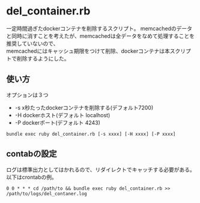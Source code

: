 # del_container.rb
一定時間過ぎたdockerコンテナを削除するスクリプト。
memcachedのデータと同時に消すことを考えたが、memcachedは全データをなめて処理することを推奨していないので、  
memcachedにはキャッシュ期限をつけて削除、dockerコンテナは本スクリプトで削除するようにした。

## 使い方
オプションは３つ

- -s x秒たったdockerコンテナを削除する(デフォルト7200)
- -H dockerホスト(デフォルト localhost)
- -P dockerポート(デフォルト 4243)

```
bundle exec ruby del_container.rb [-s xxxx] [-H xxxx] [-P xxxx]
```

## contabの設定
ログは標準出力としてはかれるので、リダイレクトでキャッチする必要がある。
以下はcrontabの例。

```
0 0 * * * cd /path/to && bundle exec ruby del_container.rb >> /path/to/logs/del_contaner.log
```
